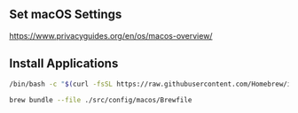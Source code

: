 ## Set macOS Settings

https://www.privacyguides.org/en/os/macos-overview/

## Install Applications

```bash
/bin/bash -c "$(curl -fsSL https://raw.githubusercontent.com/Homebrew/install/HEAD/install.sh)"
```

```bash
brew bundle --file ./src/config/macos/Brewfile
```
